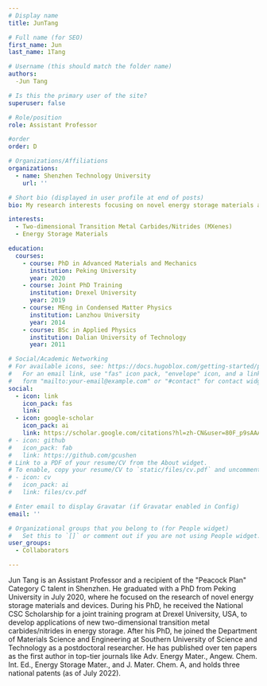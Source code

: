 ```yaml
---
# Display name
title: JunTang

# Full name (for SEO)
first_name: Jun
last_name: 1Tang

# Username (this should match the folder name)
authors:
  -Jun Tang

# Is this the primary user of the site?
superuser: false

# Role/position
role: Assistant Professor

#order
order: D

# Organizations/Affiliations
organizations:
  - name: Shenzhen Technology University
    url: ''

# Short bio (displayed in user profile at end of posts)
bio: My research interests focusing on novel energy storage materials and devices.

interests:
  - Two-dimensional Transition Metal Carbides/Nitrides (MXenes)
  - Energy Storage Materials

education:
  courses:
    - course: PhD in Advanced Materials and Mechanics
      institution: Peking University
      year: 2020
    - course: Joint PhD Training
      institution: Drexel University
      year: 2019
    - course: MEng in Condensed Matter Physics
      institution: Lanzhou University
      year: 2014
    - course: BSc in Applied Physics
      institution: Dalian University of Technology
      year: 2011

# Social/Academic Networking
# For available icons, see: https://docs.hugoblox.com/getting-started/page-builder/#icons
#   For an email link, use "fas" icon pack, "envelope" icon, and a link in the
#   form "mailto:your-email@example.com" or "#contact" for contact widget.
social:
  - icon: link
    icon_pack: fas
    link: 
  - icon: google-scholar
    icon_pack: ai
    link: https://scholar.google.com/citations?hl=zh-CN&user=80F_p9sAAAAJ
# - icon: github
#   icon_pack: fab
#   link: https://github.com/gcushen
# Link to a PDF of your resume/CV from the About widget.
# To enable, copy your resume/CV to `static/files/cv.pdf` and uncomment the lines below.
# - icon: cv
#   icon_pack: ai
#   link: files/cv.pdf

# Enter email to display Gravatar (if Gravatar enabled in Config)
email: ''

# Organizational groups that you belong to (for People widget)
#   Set this to `[]` or comment out if you are not using People widget.
user_groups:
  - Collaborators

---
```


Jun Tang is an Assistant Professor and a recipient of the "Peacock Plan" Category C talent in Shenzhen. He graduated with a PhD from Peking University in July 2020, where he focused on the research of novel energy storage materials and devices. During his PhD, he received the National CSC Scholarship for a joint training program at Drexel University, USA, to develop applications of new two-dimensional transition metal carbides/nitrides in energy storage. After his PhD, he joined the Department of Materials Science and Engineering at Southern University of Science and Technology as a postdoctoral researcher. He has published over ten papers as the first author in top-tier journals like Adv. Energy Mater., Angew. Chem. Int. Ed., Energy Storage Mater., and J. Mater. Chem. A, and holds three national patents (as of July 2022).
